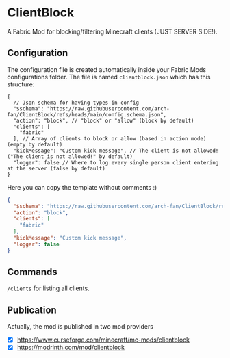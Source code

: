 # ClientBlock

A Fabric Mod for blocking/filtering Minecraft clients (JUST SERVER SIDE!).

## Configuration

The configuration file is created automatically inside your Fabric Mods
configurations folder. The file is named `clientblock.json` which has
this structure:
```jsonc
{
  // Json schema for having types in config
  "$schema": "https://raw.githubusercontent.com/arch-fan/ClientBlock/refs/heads/main/config.schema.json",
  "action": "block", // "block" or "allow" (block by default)
  "clients": [
    "fabric"
  ], // Array of clients to block or allow (based in action mode) (empty by default)
  "kickMessage": "Custom kick message", // The client is not allowed! ("The client is not allowed!" by default)
  "logger": false // Where to log every single person client entering at the server (false by default)
}
```

Here you can copy the template without comments :)
```json
{
  "$schema": "https://raw.githubusercontent.com/arch-fan/ClientBlock/refs/heads/main/config.schema.json",
  "action": "block",
  "clients": [
    "fabric"
  ],
  "kickMessage": "Custom kick message",
  "logger": false
}
```

## Commands
`/clients` for listing all clients.


## Publication

Actually, the mod is published in two mod providers
- [X] https://www.curseforge.com/minecraft/mc-mods/clientblock
- [X] https://modrinth.com/mod/clientblock
